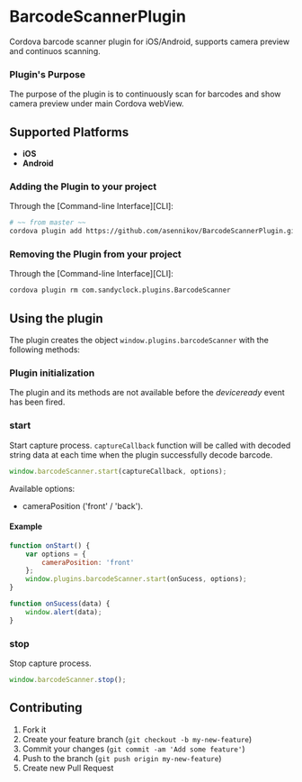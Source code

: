 BarcodeScannerPlugin
============================

Cordova barcode scanner plugin for iOS/Android, supports camera preview and continuos scanning.

### Plugin's Purpose
The purpose of the plugin is to continuously scan for barcodes and
show camera preview under main Cordova webView.

## Supported Platforms
- **iOS**<br>
- **Android**<br>

### Adding the Plugin to your project
Through the [Command-line Interface][CLI]:
```bash
# ~~ from master ~~
cordova plugin add https://github.com/asennikov/BarcodeScannerPlugin.git && cordova prepare
```

### Removing the Plugin from your project
Through the [Command-line Interface][CLI]:
```bash
cordova plugin rm com.sandyclock.plugins.BarcodeScanner
```

## Using the plugin
The plugin creates the object ```window.plugins.barcodeScanner``` with the following methods:

### Plugin initialization
The plugin and its methods are not available before the *deviceready* event has been fired.

### start
Start capture process. `captureCallback` function will be called with decoded string data at each time when the plugin successfully decode barcode.<br>

```javascript
window.barcodeScanner.start(captureCallback, options);
```

Available options:

- cameraPosition ('front' / 'back').

#### Example
```javascript
function onStart() {
    var options = {
        cameraPosition: 'front'
    };
    window.plugins.barcodeScanner.start(onSucess, options);
}

function onSucess(data) {
    window.alert(data);
}
```

### stop
Stop capture process.

```javascript
window.barcodeScanner.stop();
```

## Contributing

1. Fork it
2. Create your feature branch (`git checkout -b my-new-feature`)
3. Commit your changes (`git commit -am 'Add some feature'`)
4. Push to the branch (`git push origin my-new-feature`)
5. Create new Pull Request
